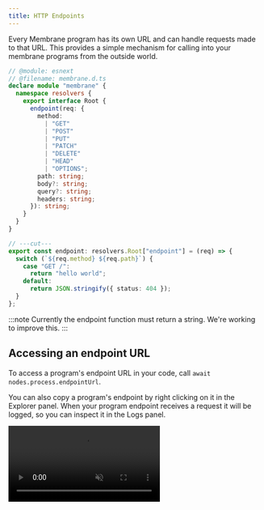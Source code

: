 ```yaml
---
title: HTTP Endpoints
---
```


Every Membrane program has its own URL and can handle requests made to that URL. This provides a simple mechanism for calling into your membrane programs from the outside world.

```ts twoslash
// @module: esnext
// @filename: membrane.d.ts
declare module "membrane" {
  namespace resolvers {
    export interface Root {
      endpoint(req: {
        method:
          | "GET"
          | "POST"
          | "PUT"
          | "PATCH"
          | "DELETE"
          | "HEAD"
          | "OPTIONS";
        path: string;
        body?: string;
        query?: string;
        headers: string;
      }): string;
    }
  }
}

// ---cut---
export const endpoint: resolvers.Root["endpoint"] = (req) => {
  switch (`${req.method} ${req.path}`) {
    case "GET /":
      return "hello world";
    default:
      return JSON.stringify({ status: 404 });
  }
};
```

:::note
Currently the endpoint function must return a string. We're working to improve this.
:::

## Accessing an endpoint URL

To access a program's endpoint URL in your code, call `await nodes.process.endpointUrl`.

You can also copy a program's endpoint by right clicking on it in the Explorer panel. When your program endpoint receives a request it will be logged, so you can inspect it in the Logs panel.

<video src="/cloud-assets/copy-endpoint.mp4" muted autoplay loop></video>
